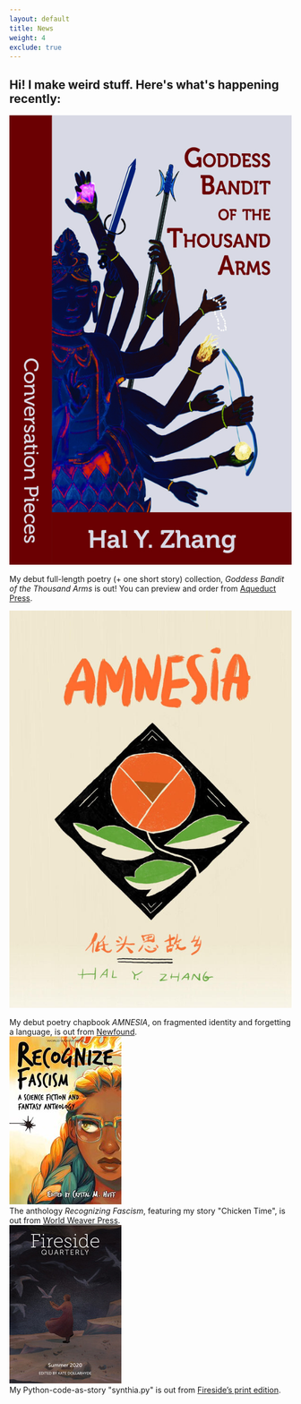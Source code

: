 ```yaml
---
layout: default
title: News
weight: 4
exclude: true
---
```


Hi! I make weird stuff. Here's what's happening recently:
----------


<a href="goddess"><img src="assets/goddess.jpg" alt="Goddess Bandit of the Thousand Arms" class="img-left"></a>
<div class="word">My debut full-length poetry (+ one short story) collection, <em>Goddess Bandit of the Thousand Arms</em> is out! You can preview and order from <a href="http://www.aqueductpress.com/books/978-1-61976-189-6.php">Aqueduct Press</a>.</div>

<a href="amnesia"><img src="assets/amnesia.jpg" alt="AMNESIA" class="img-right"></a>
<div class="word">My debut poetry chapbook <em>AMNESIA</em>, on fragmented identity and forgetting a language, is out from <a href="https://newfound.org/product-category/print/chapbooks/poetry/hal-y-zhang/">Newfound</a>.</div>

<img src="assets/pubs/recognize.jpg" alt="Recognize Fascism" class="img-left">
<div class="word">The anthology <em>Recognizing Fascism</em>, featuring my story "Chicken Time", is out from <a href="https://www.worldweaverpress.com/store/p171/Recognize_Fascism.html">World Weaver Press</a>.</div>

<img src="assets/pubs/fireside-summer-2020.jpg" alt="Fireside" class="img-right">
<div class="word">My Python-code-as-story "synthia.py" is out from <a href="https://firesidefiction.com/">Fireside&rsquo;s print edition</a>.</div>
